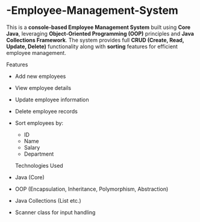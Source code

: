 # -Employee-Management-System <br>
This is a **console-based Employee Management System** built using **Core Java**, leveraging **Object-Oriented Programming (OOP)** principles and **Java Collections Framework**. The system provides full **CRUD (Create, Read, Update, Delete)** functionality along with **sorting** features for efficient employee management. <br>

 Features <br>
- Add new employees 
- View employee details
- Update employee information
- Delete employee records
- Sort employees by:
  - ID
  - Name
  - Salary
  - Department <br>
  
  Technologies Used <br>
  
- Java (Core)
- OOP (Encapsulation, Inheritance, Polymorphism, Abstraction)
- Java Collections (List etc.)
- Scanner class for input handling
